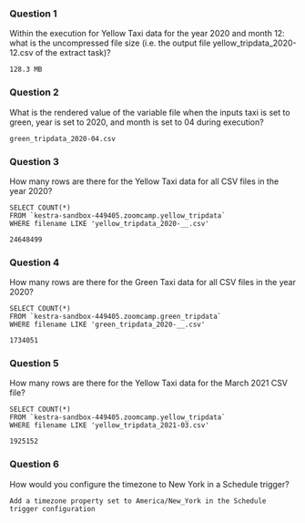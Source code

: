### Question 1

Within the execution for Yellow Taxi data for the year 2020 and month 12: what is the uncompressed file size (i.e. the output file yellow_tripdata_2020-12.csv of the extract task)?

`128.3 MB`

### Question 2

What is the rendered value of the variable file when the inputs taxi is set to green, year is set to 2020, and month is set to 04 during execution?

`green_tripdata_2020-04.csv`

### Question 3

How many rows are there for the Yellow Taxi data for all CSV files in the year 2020?

```
SELECT COUNT(*) 
FROM `kestra-sandbox-449405.zoomcamp.yellow_tripdata` 
WHERE filename LIKE 'yellow_tripdata_2020-__.csv'
```

`24648499`

### Question 4

How many rows are there for the Green Taxi data for all CSV files in the year 2020?

```
SELECT COUNT(*) 
FROM `kestra-sandbox-449405.zoomcamp.green_tripdata` 
WHERE filename LIKE 'green_tripdata_2020-__.csv'
```

`1734051`

### Question 5

How many rows are there for the Yellow Taxi data for the March 2021 CSV file?

```
SELECT COUNT(*) 
FROM `kestra-sandbox-449405.zoomcamp.yellow_tripdata` 
WHERE filename LIKE 'yellow_tripdata_2021-03.csv'
```

`1925152`

### Question 6

How would you configure the timezone to New York in a Schedule trigger?

`Add a timezone property set to America/New_York in the Schedule trigger configuration`


